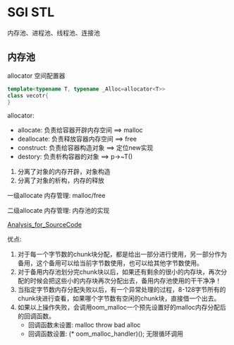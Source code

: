 # SGI STL

内存池、进程池、线程池、连接池

## 内存池

allocator 空间配置器

```c++
template<typename T, typename _Alloc=allocator<T>>
class vecotr{
}
```

allocator:

* allocate: 负责给容器开辟内存空间  ==> malloc
* deallocate: 负责释放容器内存空间  ==> free
* construct:  负责给容器构造对象    ==> 定位new实现
* destory:  负责析构容器的对象      ==> p->~T()

1. 分离了对象的内存开辟，对象构造
2. 分离了对象的析构，内存的释放

一级allocate 内存管理: malloc/free

二级allocate 内存管理: 内存池的实现

[Analysis_for_SourceCode](SGI_STL_SourceCode.pdf)

优点:

1. 对于每一个字节数的chunk块分配，都是给出一部分进行使用，另一部分作为备用，这个备用可以给当前字节数使用，也可以给其他字节数使用。
2. 对于备用内存池划分完chunk块以后，如果还有剩余的很小的内存块，再次分配的时候会把这些小的内存块再次分配出去，备用内存池使用的干干净净！
3. 当指定字节数内存分配失败以后，有一个异常处理的过程，8-128字节所有的chunk块进行查看，如果哪个字节数有空闲的chunk块，直接借一个出去。
4. 如果以上操作失败，会调用oom_malloc一个预先设置好的malloc内存分配后的回调函数。
   * 回调函数未设置: malloc throw bad alloc
   * 回调函数设置:   (* oom_malloc_handler)(); 无限循环调用
